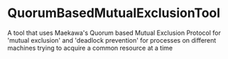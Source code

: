 
# QuorumBasedMutualExclusionTool


A tool that uses Maekawa's Quorum based Mutual Exclusion Protocol for 'mutual exclusion' and 'deadlock prevention' for processes on different machines trying to acquire a common resource at a time
